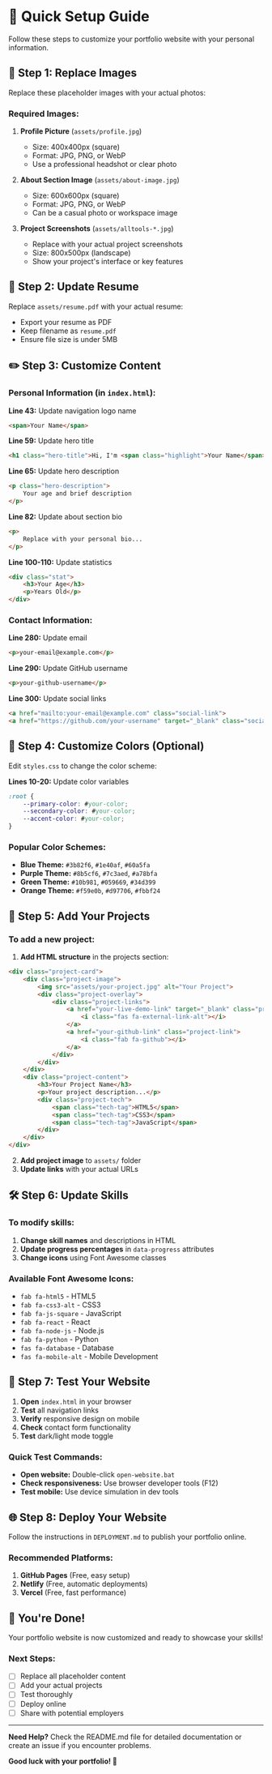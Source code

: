 # 🎯 Quick Setup Guide

Follow these steps to customize your portfolio website with your personal information.

## 📸 Step 1: Replace Images

Replace these placeholder images with your actual photos:

### Required Images:
1. **Profile Picture** (`assets/profile.jpg`)
   - Size: 400x400px (square)
   - Format: JPG, PNG, or WebP
   - Use a professional headshot or clear photo

2. **About Section Image** (`assets/about-image.jpg`)
   - Size: 600x600px (square)
   - Format: JPG, PNG, or WebP
   - Can be a casual photo or workspace image

3. **Project Screenshots** (`assets/alltools-*.jpg`)
   - Replace with your actual project screenshots
   - Size: 800x500px (landscape)
   - Show your project's interface or key features

## 📄 Step 2: Update Resume

Replace `assets/resume.pdf` with your actual resume:
- Export your resume as PDF
- Keep filename as `resume.pdf`
- Ensure file size is under 5MB

## ✏️ Step 3: Customize Content

### Personal Information (in `index.html`):

**Line 43:** Update navigation logo name
```html
<span>Your Name</span>
```

**Line 59:** Update hero title
```html
<h1 class="hero-title">Hi, I'm <span class="highlight">Your Name</span></h1>
```

**Line 65:** Update hero description
```html
<p class="hero-description">
    Your age and brief description
</p>
```

**Line 82:** Update about section bio
```html
<p>
    Replace with your personal bio...
</p>
```

**Line 100-110:** Update statistics
```html
<div class="stat">
    <h3>Your Age</h3>
    <p>Years Old</p>
</div>
```

### Contact Information:

**Line 280:** Update email
```html
<p>your-email@example.com</p>
```

**Line 290:** Update GitHub username
```html
<p>your-github-username</p>
```

**Line 300:** Update social links
```html
<a href="mailto:your-email@example.com" class="social-link">
<a href="https://github.com/your-username" target="_blank" class="social-link">
```

## 🎨 Step 4: Customize Colors (Optional)

Edit `styles.css` to change the color scheme:

**Lines 10-20:** Update color variables
```css
:root {
    --primary-color: #your-color;
    --secondary-color: #your-color;
    --accent-color: #your-color;
}
```

### Popular Color Schemes:
- **Blue Theme:** `#3b82f6`, `#1e40af`, `#60a5fa`
- **Purple Theme:** `#8b5cf6`, `#7c3aed`, `#a78bfa`
- **Green Theme:** `#10b981`, `#059669`, `#34d399`
- **Orange Theme:** `#f59e0b`, `#d97706`, `#fbbf24`

## 🚀 Step 5: Add Your Projects

### To add a new project:

1. **Add HTML structure** in the projects section:
```html
<div class="project-card">
    <div class="project-image">
        <img src="assets/your-project.jpg" alt="Your Project">
        <div class="project-overlay">
            <div class="project-links">
                <a href="your-live-demo-link" target="_blank" class="project-link">
                    <i class="fas fa-external-link-alt"></i>
                </a>
                <a href="your-github-link" class="project-link">
                    <i class="fab fa-github"></i>
                </a>
            </div>
        </div>
    </div>
    <div class="project-content">
        <h3>Your Project Name</h3>
        <p>Your project description...</p>
        <div class="project-tech">
            <span class="tech-tag">HTML5</span>
            <span class="tech-tag">CSS3</span>
            <span class="tech-tag">JavaScript</span>
        </div>
    </div>
</div>
```

2. **Add project image** to `assets/` folder
3. **Update links** with your actual URLs

## 🛠️ Step 6: Update Skills

### To modify skills:

1. **Change skill names** and descriptions in HTML
2. **Update progress percentages** in `data-progress` attributes
3. **Change icons** using Font Awesome classes

### Available Font Awesome Icons:
- `fab fa-html5` - HTML5
- `fab fa-css3-alt` - CSS3
- `fab fa-js-square` - JavaScript
- `fab fa-react` - React
- `fab fa-node-js` - Node.js
- `fab fa-python` - Python
- `fas fa-database` - Database
- `fas fa-mobile-alt` - Mobile Development

## 📱 Step 7: Test Your Website

1. **Open** `index.html` in your browser
2. **Test** all navigation links
3. **Verify** responsive design on mobile
4. **Check** contact form functionality
5. **Test** dark/light mode toggle

### Quick Test Commands:
- **Open website:** Double-click `open-website.bat`
- **Check responsiveness:** Use browser developer tools (F12)
- **Test mobile:** Use device simulation in dev tools

## 🌐 Step 8: Deploy Your Website

Follow the instructions in `DEPLOYMENT.md` to publish your portfolio online.

### Recommended Platforms:
1. **GitHub Pages** (Free, easy setup)
2. **Netlify** (Free, automatic deployments)
3. **Vercel** (Free, fast performance)

## 🎉 You're Done!

Your portfolio website is now customized and ready to showcase your skills!

### Next Steps:
- [ ] Replace all placeholder content
- [ ] Add your actual projects
- [ ] Test thoroughly
- [ ] Deploy online
- [ ] Share with potential employers

---

**Need Help?** Check the README.md file for detailed documentation or create an issue if you encounter problems.

**Good luck with your portfolio! 🚀**

